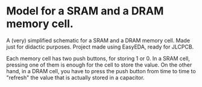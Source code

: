 # Model for a SRAM and a DRAM memory cell.
A (very) simplified schematic for a SRAM and a DRAM memory cell. Made just for didactic purposes. Project made using EasyEDA, ready for JLCPCB.

Each memory cell has two push buttons, for storing 1 or 0. In a SRAM cell, pressing one of them is enough for the cell to store the value. On the other hand, in a DRAM cell, you have to press the push button from time to time to "refresh" the value that is actually stored in a capacitor.
